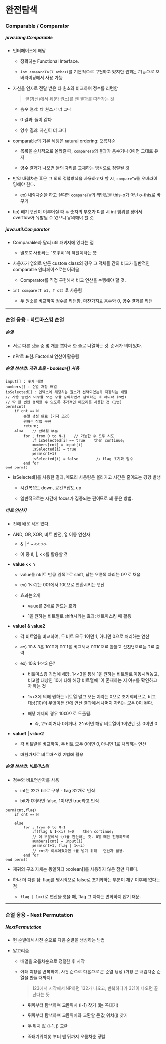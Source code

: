 # 완전탐색

### Comparable / Comparator

##### java.lang.Comparable<T>

- 인터페이스에 해당
  
  - 정확히는 Functional Interface.
  
  - `int compareTo(T other)`를 기본적으로 구현하고 있지만 원하는 기능으로 오버라이딩해서 사용 가능

- 자신을 인자로 전달 받은 타 원소와 비교하여 정수를 리턴함
  
  > 앞(자신)에서 뒤(타 원소)를 뺀 결과를 따라가는 것
  
  - 음수 결과: 타 원소가 더 크다
  
  - 0 결과: 둘이 같다
  
  - 양수 결과: 자신이 더 크다

- comparable의 기본 세팅은 natural ordering: 오름차순
  
  - 목록을 순차적으로 올라갈 때, `compareTo`의 결과가 음수거나 0이면 그대로 유지
  
  - 양수 결과가 나오면 둘의 자리를 교체하는 방식으로 정렬될 것

- 만약 내림차순 혹은 그 외의 정렬방식을 사용하고자 할 시, `compareTo`를 오버라이딩해야 한다.
  
  - ex) 내림차순을 하고 싶다면 `compareTo`의 리턴값을 this-o가 아닌 o-this로 바꾸기

- tip) 빼기 연산이 이루어질 때 두 숫자의 부호가 다를 시 int 범위를 넘어서 overflow가 유발될 수 있으니 유의해야 할 것



##### java.util.Comparator<T>

- Comparable과 달리 util 패키지에 있다는 점
  
  - 별도로 사용되는 "도우미"의 역할이라는 뜻

- 사용자가 임의로 만든 custom class의 경우 그 객체들 간의 비교가 일반적인 comparable 인터페이스로는 어려움
  
  - Comparator를 직접 구현해서 비교 연산을 수행해야 할 것.

- `int compare(T o1, T o2)` 로 사용됨
  
  - 두 원소를 비교하여 정수를 리턴함. 마찬가지로 음수와 0, 양수 결과를 리턴

---------------------



### 순열 응용 - 비트마스킹 순열

##### 순열

- 서로 다른 것들 중 몇 개를 뽑아서 한 줄로 나열하는 것. 순서가 의미 있다.

- nPr로 표현. Factorial 연산이 활용됨

##### 순열 생성법: 재귀 호출 - boolean[] 사용

```
input[] : 숫자 배열
numbers[] : 순열 저장 배열
isSelected[] : 인덱스에 해당하는 원소가 선택되었는지 저장하는 배열
// 사용 중인지 여부를 모든 수를 순회하면서 검색하는 게 아니라 (N번)
// 딱 한 번만 검색할 수 있도록 추가적인 메모리를 사용한 것 (1번)
perm(cnt)
    if cnt == N
        순열 생성 완료 (기저 조건)
        원하는 작업 구현
        return;
    else    // 반복될 부분
        for i from 0 to N-1    // 가능한 수 모두 시도
            if isSelected[i] == true    then continue;
            numbers[cnt] = input[i]
            isSelected[i] = true
            perm(cnt+1)
            isSelected[i] = false        // flag 초기화 필수
        end for
end perm()
```

- isSelected[]를 사용한 결과,  메모리 사용량은 올라가고 시간은 줄어드는 경향 발생
  
  - 시간복잡도 down, 공간복잡도 up
  
  - 일반적으로는 시간에 focus가 집중되는 편이므로 꽤 좋은 방법.



##### 비트 연산자

- 전에 배운 적은 있다.

- AND, OR, XOR, 비트 반전, 열 이동 연산자
  
  - & | ^ ~ << >>
  
  - 이 중 &, |, <<를 활용할 것

- **value << n**
  
  - value를 n비트 만큼 왼쪽으로 shift, 남는 오른쪽 자리는 0으로 채움
  
  - ex) 1<<2는 001에서 100으로 변환시키는 연산
  
  - 효과는 2개
    
    - value를 2배로 만드는 효과
    
    - 1을 원하는 비트열로 shift시키는 효과: 비트마스킹 때 활용

- **value1 & value2**
  
  - 각 비트열을 비교하여, 두 비트 모두 1이면 1, 아니면 0으로 처리하는 연산
  
  - ex) 10 & 3은 1010과 0011을 비교해서 0010으로 만들고 십진법으로는 2로 출력
  
  - ex) 10 & 1<<3 은?
    
    - 비트마스킹 기법에 해당. 1<<3을 통해 1을 원하는 비트열로 이동시켜놓고, 비교할 대상인 10에 대해 해당 비트열에 1이 존재하는 지 여부를 확인하고자 하는 것
    
    - 1<<3에 의해 원하는 비트열 말고 모든 자리는 0으로 초기화되므로, 비교 대상(10)이 무엇이든 간에 연산 결과에서 나머지 자리는 모두 0이 된다.
    
    - 해당 예제의 경우 1000으로 도출됨.
      
      - 즉, 2^n이거나 0이거나. 2^n이면 해당 비트열이 1이였던 것. 0이면 0

- **value1 | value2**
  
  - 각 비트열을 비교하여, 두 비트 모두 0이면 0, 아니면 1로 처리하는 연산
  
  - 마찬가지로 비트마스킹 기법에 활용



##### 순열 생성법: 비트마스킹

- 정수와 비트연산자를 사용
  
  - int는 32개 bit로 구성 - flag 32개로 인식
  
  - bit가 0이라면 false, 1이라면 true라고 인식

```
perm(cnt,flag)
    if cnt == N

    else    
        for i from 0 to N-1
            if(flag & 1<<i) !=0    then continue;
            // 이 부분에서 t/f를 판단하는 것. 0일 때만 진행하도록
            numbers[cnt] = input[i]
            perm(cnt+1, flag | 1<<i)   
            // cnt가 이루어졌다면 t를 넣기 위해 | 연산자 활용.
        end for
end perm()
```

- 재귀의 구조 자체는 동일하되 boolean[]를 사용하지 않은 점만 다르다.

- 하나 더 다른 점: flag를 명시적으로 false로 초기화하는 부분이 재귀 이후에 없다는 점
  
  - `flag | 1<<i`로 연산을 했을 때, flag 그 자체는 변화하지 않기 때문.

-----------------



### 순열 응용 - Next Permutation

##### NextPermutation

- 현 순열에서 사전 순으로 다음 순열을 생성하는 방법

- 알고리즘
  
  - 배열을 오름차순으로 정렬한 후 시작
  
  - 아래 과정을 반복하여, 사전 순으로 다음으로 큰 순열 생성 (가장 큰 내림차순 순열을 만들 때까지)
    
    > 123에서 시작해서 NP하면 132가 나오고, 반복하다가 321이 나오면 끝난다는 뜻
    
    - 뒤쪽부터 탐색하며 교환위치 (i-1) 찾기 (i는 꼭대기)
    
    - 뒤쪽부터 탐색하며 교환위치와 교환할 큰 값 위치(j) 찾기
    
    - 두 위치 값 (i-1, j) 교환
    
    - 꼭대기위치(i) 부터 맨 뒤까지 오름차순 정렬
